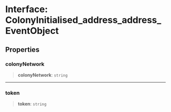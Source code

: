 # Interface: ColonyInitialised\_address\_address\_EventObject

## Properties

### colonyNetwork

> **colonyNetwork**: `string`

***

### token

> **token**: `string`
